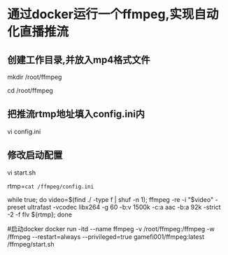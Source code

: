 # 通过docker运行一个ffmpeg,实现自动化直播推流

## 创建工作目录,并放入mp4格式文件
mkdir /root\/ffmpeg

cd /root/ffmpeg

## 把推流rtmp地址填入config.ini内
vi config.ini 

## 修改启动配置
vi start.sh

rtmp=`cat /ffmpeg/config.ini`

while true; do video=$(find ./ -type f | shuf -n 1); ffmpeg -re -i "$video" -preset ultrafast -vcodec libx264 -g 60 -b:v 1500k -c:a aac -b:a 92k -strict -2 -f flv ${rtmp}; done

#启动docker
docker run -itd --name ffmpeg -v /root/ffmpeg:/ffmpeg -w /ffmpeg --restart=always --privileged=true gamefi001/ffmpeg:latest /ffmpeg/start.sh

